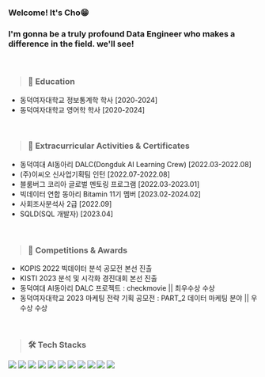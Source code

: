 ### Welcome! It's Cho😁

### I'm gonna be a truly profound Data Engineer who makes a difference in the field. we'll see! 
<br/>

> ### 🏫 Education
- 동덕여자대학교 정보통계학 학사 [2020-2024]
- 동덕여자대학교 영어학 학사 [2020-2024]
<br/>

> ### 📌 Extracurricular Activities & Certificates
+ 동덕여대 AI동아리 DALC(Dongduk AI Learning Crew) [2022.03-2022.08]
+ (주)이씨오 신사업기획팀 인턴 [2022.07-2022.08]
+ 블룸버그 코리아 글로벌 멘토링 프로그램 [2022.03-2023.01]
+ 빅데이터 연합 동아리 Bitamin 11기 멤버 [2023.02-2024.02]
+ 사회조사분석사 2급 [2022.09]
+ SQLD(SQL 개발자) [2023.04]
<br/>

> ### 🏅 Competitions & Awards
+ KOPIS 2022 빅데이터 분석 공모전 본선 진출
+ KISTI 2023 분석 및 시각화 경진대회 본선 진출
+ 동덕여대 AI동아리 DALC 프로젝트 : checkmovie || 최우수상 수상
+ 동덕여자대학교 2023 마케팅 전략 기획 공모전 : PART_2 데이터 마케팅 분야 || 우수상 수상 
<br/>

> ### 🛠️ Tech Stacks
<img src="https://img.shields.io/badge/Python-FFBF3B?style=flat-square&logo=Python&logoColor=white"/> <img src="https://img.shields.io/badge/R-276DC3?style=flat-square&logo=R&logoColor=white"/> <img src="https://img.shields.io/badge/PostgreSQL-4169E1?style=flat-square&logo=postgresql&logoColor=white"/> <img src="https://img.shields.io/badge/MySQL-4479A1?style=flat-square&logo=MySQL&logoColor=white"/> <img src="https://img.shields.io/badge/html-83B81A?style=flat-square&logo=html5&logoColor=white"/> <img src="https://img.shields.io/badge/CSS-1572B6?style=flat-square&logo=css3&logoColor=white"/> <img src="https://img.shields.io/badge/JavaScript-F7DF1E?style=flat-square&logo=javascript&logoColor=white"/> <img src="https://img.shields.io/badge/Pytorch-EE4C2C?style=flat-square&logo=pytorch&logoColor=white"/> <img src="https://img.shields.io/badge/ScikitLearn-F7931E?style=flat-square&logo=scikitlearn&logoColor=white"/> <img src="https://img.shields.io/badge/Tensorflow-FF6F00?style=flat-square&logo=tensorflow&logoColor=white"/> <img src="https://img.shields.io/badge/Django-092E20?style=flat-square&logo=django&logoColor=white"/>

